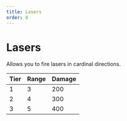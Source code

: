 ```yaml
---
title: Lasers
order: 8
---
```


# Lasers

Allows you to fire lasers in cardinal directions.

| Tier | Range | Damage |
| --- | --- | --- |
| 1 | 3 | 200 |
| 2 | 4 | 300 |
| 3 | 5 | 400 |
